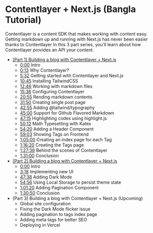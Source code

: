 # Contentlayer + Next.js (Bangla Tutorial)

Contentlayer is a content SDK that makes working with content easy.  Getting markdown up and running with Next.js has never been easier thanks to Contentlayer In this 3 part series, you'll learn about how Contentlayer provides an API your content.

- [[Part 1] Building a blog with Contentlayer + Next.js](https://www.youtube.com/watch?v=MDD1lHQKzJ0)
  - [0:00](https://www.youtube.com/watch?v=MDD1lHQKzJ0&t=0s) Intro
  - [0:13](https://www.youtube.com/watch?v=MDD1lHQKzJ0&t=13s) Why Contentlayer?
  - [5:32](https://www.youtube.com/watch?v=MDD1lHQKzJ0&t=332s) Getting started with Contentlayer and Next.js
  - [10:45](https://www.youtube.com/watch?v=MDD1lHQKzJ0&t=645s) Installing TailwindCSS
  - [12:46](https://www.youtube.com/watch?v=MDD1lHQKzJ0&t=766s) Working with markdown files
  - [15:36](https://www.youtube.com/watch?v=MDD1lHQKzJ0&t=936s) Configuring Contentlayer
  - [20:55](https://www.youtube.com/watch?v=MDD1lHQKzJ0&t=1255s) Rending markdown contents
  - [31:50](https://www.youtube.com/watch?v=MDD1lHQKzJ0&t=1910s) Creating single post page
  - [42:55](https://www.youtube.com/watch?v=MDD1lHQKzJ0&t=2575s) Adding @tailwind/typography
  - [45:00](https://www.youtube.com/watch?v=MDD1lHQKzJ0&t=2700s) Support for Github Flavored Markdown
  - [47:15](https://www.youtube.com/watch?v=MDD1lHQKzJ0&t=2835s) Highlighting codes using highlight.js
  - [50:12](https://www.youtube.com/watch?v=MDD1lHQKzJ0&t=3012s) Math Typesetting with Katex
  - [54:20](https://www.youtube.com/watch?v=MDD1lHQKzJ0&t=3260s) Adding a Header Component
  - [59:03](https://www.youtube.com/watch?v=MDD1lHQKzJ0&t=3543s) Showing Tags on Frontend
  - [1:05:00](https://www.youtube.com/watch?v=MDD1lHQKzJ0&t=3900s) Creating an index page for each Tag
  - [1:16:20](https://www.youtube.com/watch?v=MDD1lHQKzJ0&t=4580s) Creating the Tags page
  - [1:27:36](https://www.youtube.com/watch?v=MDD1lHQKzJ0&t=5256s) Behind the scenes of Contentlayer
  - [1:31:00](https://www.youtube.com/watch?v=MDD1lHQKzJ0&t=5460s) Conclusion
- [[Part 2] Building a blog with Contentlayer + Next.js](https://www.youtube.com/watch?v=U8dM5a86xg4)
  - [0:00](https://www.youtube.com/watch?v=U8dM5a86xg4&t=0s) Intro
  - [3:18](https://www.youtube.com/watch?v=U8dM5a86xg4&t=198s) Implementing new UI
  - [47:38](https://www.youtube.com/watch?v=U8dM5a86xg4&t=2858s) Adding Dark Mode
  - [54:56](https://www.youtube.com/watch?v=U8dM5a86xg4&t=3296s) Using Local Storage to persist theme state
  - [1:01:20](https://www.youtube.com/watch?v=U8dM5a86xg4&t=3680s) Adding Pagination Component
  - [1:30:50](https://www.youtube.com/watch?v=U8dM5a86xg4&t=5450s) Conclusion
- [Part 3] Building a blog with Contentlayer + Next.js (Upcoming)
  - Global site configuration
  - Fixing the Dark Mode flicker issue
  - Adding pagination to tags index page
  - Adding meta tags for better SEO
  - Deploying in Vercel
